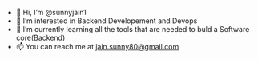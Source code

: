 - 👋 Hi, I’m @sunnyjain1
- 👀 I’m interested in Backend Developement and Devops
- 🌱 I’m currently learning all the tools that are needed to buld a Software core(Backend)
- 📫 You can reach me at jain.sunny80@gmail.com

<!---
sunnyjain1/sunnyjain1 is a ✨ special ✨ repository because its `README.md` (this file) appears on your GitHub profile.
You can click the Preview link to take a look at your changes.
--->
